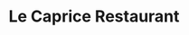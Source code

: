 ---
title: "Le Caprice Restaurant"
address: "12 Saint Andrews Street, Dublin City Centre, Co. Dublin"
tel: "+353 (0)1 679 4050"
county: "Dublin"
category: "Seafood Restaurants"
type: "Content"
lat: "53.343658447265625"
lng: "-6.2625603675842285"
---